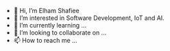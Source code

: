 - 👋 Hi, I’m Elham Shafiee
- 👀 I’m interested in Software Development, IoT and AI.
- 🌱 I’m currently learning ...
- 💞️ I’m looking to collaborate on ...
- 📫 How to reach me ...

<!---
elhamsha/elhamsha is a ✨ special ✨ repository because its `README.md` (this file) appears on your GitHub profile.
You can click the Preview link to take a look at your changes.
--->
